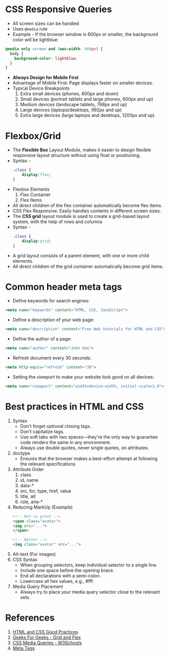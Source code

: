 # CSS Responsive Queries
* All screen sizes can be handled
* Uses `@media` rule
* Example - If the browser window is 600px or smaller, the background color will be lightblue:
```css
@media only screen and (max-width: 600px) {
  body {
    background-color: lightblue;
  }
}
```
* **Always Design for Mobile First**
* Advantage of Mobile First: Page displays faster on smaller devices.
* Typical Device Breakpoints
    1.  Extra small devices (phones, 600px and down)
    1. Small devices (portrait tablets and large phones, 600px and up)
    1. Medium devices (landscape tablets, 768px and up)
    1. Large devices (laptops/desktops, 992px and up)
    1. Extra large devices (large laptops and desktops, 1200px and up)

# Flexbox/Grid
* The **Flexible Box** Layout Module, makes it easier to design flexible responsive layout structure without using float or positioning.
* Syntax -
    ```css
    .class {
        display:flex;
    }
    ```
* Flexbox Elements
    1. Flex Container
    1. Flex Items
* All direct children of the flex container automatically become flex items.
* CSS Flex Responsive: Easily handles contents in different screen sizes.
* The **CSS grid** layout module is used to create a grid-based layout system, with the help of rows and columns
* Syntax -
    ```css
    .class {
        display:grid;
    }
    ```
* A grid layout consists of a parent element, with one or more child elements.
* All direct children of the grid container automatically become grid items.

# Common header meta tags
* Define keywords for search engines:
```html
<meta name="keywords" content="HTML, CSS, JavaScript">
```

* Define a description of your web page:
```html
<meta name="description" content="Free Web tutorials for HTML and CSS">
```

* Define the author of a page:
```html
<meta name="author" content="John Doe">
```

* Refresh document every 30 seconds:
```html
<meta http-equiv="refresh" content="30">
```

* Setting the viewport to make your website look good on all devices:
```html
<meta name="viewport" content="width=device-width, initial-scale=1.0">
```


# Best practices in HTML and CSS
1. Syntax
    * Don't forget optional closing tags.
    * Don't capitalize tags.
    * Use soft tabs with two spaces—they're the only way to guarantee code renders the same in any environment.
    * Always use double quotes, never single quotes, on attributes.
1. doctype
    * Ensures that the browser makes a best-effort attempt at following the relevant specifications
1. Attribute Order 
    1. class
    1. id, name
    1. data-*
    1. src, for, type, href, value
    1. title, alt
    1. role, aria-*
1. Reducing MarkUp (Example)
    ```html
    <!-- Not so great -->
    <span class="avatar">
    <img src="...">
    </span>

    <!-- Better -->
    <img class="avatar" src="...">
    ```
1. Alt-text (For images)
1. CSS Syntax
    * When grouping selectors, keep individual selector to a single line.
    * Include one space before the opening brace.
    * End all declarations with a semi-colon.
    * Lowercase all hex values, e.g., #fff.
1. Media Query Placement
    * Always try to place your media query selector close to the relevant sets.



# References
1. [HTML and CSS Good Practices](https://dev.to/codewithtee/15-html-and-css-good-practices-4608)
1. [Geeks For Geeks - Grid and Flex](https://www.geeksforgeeks.org)
1. [CSS Media Queries - W3Schools](https://www.w3schools.com/css/css3_mediaqueries_ex.asp)
1. [Meta Tags](https://www.ionos.com/digitalguide/websites/web-development/the-most-important-meta-tags-and-their-functions/)